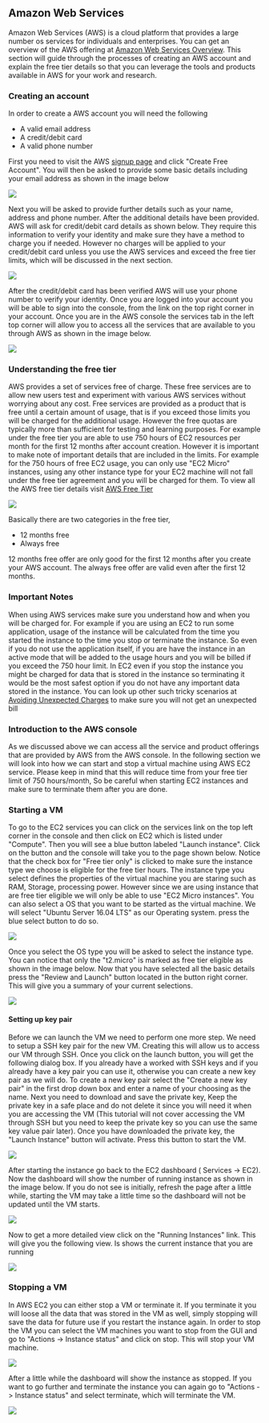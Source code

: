 ## Amazon Web Services

Amazon Web Services (AWS) is a cloud platform that provides a large
number os services for individuals and enterprises. You can get an
overview of the AWS offering at
[Amazon Web Services Overview](aws.md). This section will guide
through the processes of creating an AWS account and explain the free
tier details so that you can leverage the tools and products available
in AWS for your work and research.

### Creating an account

In order to create a AWS account you will need the following

* A valid email address
* A credit/debit card
* A valid phone number

First you need to visit the AWS
[signup page](https://aws.amazon.com/free/) and click "Create Free
Account". You will then be asked to provide some basic details
including your email address as shown in the image below

![](images/aws_signup_page.png)

Next you will be asked to provide further details such as your name,
address and phone number. After the additional details have been
provided. AWS will ask for credit/debit card details as shown below.
They require this information to verify your identity and make sure
they have a method to charge you if needed. However no charges will be
applied to your credit/debit card unless you use the AWS services and
exceed the free tier limits, which will be discussed in the next
section.

![](images/creditcard_details.png)

After the credit/debit card has been verified AWS will use your phone
number to verify your identity. Once you are logged into your account
you will be able to sign into the console, from the link on the top
right corner in your account. Once you are in the AWS console the
services tab in the left top corner will allow you to access all the
services that are available to you through AWS as shown in the image
below.

![](images/aws_console.png)

### Understanding the free tier

AWS provides a set of services free of charge. These free services are
to allow new users test and experiment with various AWS services
without worrying about any cost. Free services are provided as a
product that is free until a certain amount of usage, that is if you
exceed those limits you will be charged for the additional usage.
However the free quotas are typically more than sufficient for testing
and learning purposes. For example under the free tier you are able to
use 750 hours of EC2 resources per month for the first 12 months after
account creation. However it is important to make note of important
details that are included in the limits. For example for the 750 hours
of free EC2 usage, you can only use "EC2 Micro" instances, using any
other instance type for your EC2 machine will not fall under the free
tier agreement and you will be charged for them. To view all the AWS
free tier details visit [AWS Free Tier](https://aws.amazon.com/free/)

![](images/freetier.png)

Basically there are two categories in the free tier, 

* 12 months free
* Always free

12 months free offer are only good for the first 12 months after you
create your AWS account. The always free offer are valid even after
the first 12 months.

### Important Notes

When using AWS services make sure you understand how and when you will
be charged for. For example if you are using an EC2 to run some
application, usage of the instance will be calculated from the time
you started the instance to the time you stop or terminate the
instance. So even if you do not use the application itself, if you are
have the instance in an active mode that will be added to the usage
hours and you will be billed if you exceed the 750 hour limit. In EC2
even if you stop the instance you might be charged for data that is
stored in the instance so terminating it would be the most safest
option if you do not have any important data stored in the instance.
You can look up other such tricky scenarios at
[Avoiding Unexpected Charges](https://docs.aws.amazon.com/awsaccountbilling/latest/aboutv2/checklistforunwantedcharges.html)
to make sure you will not get an unexpected bill

### Introduction to the AWS console

As we discussed above we can access all the service and product
offerings that are provided by AWS from the AWS console. In the
following section we will look into how we can start and stop a
virtual machine using AWS EC2 service. Please keep in mind that this
will reduce time from your free tier limit of 750 hours/month, So be
careful when starting EC2 instances and make sure to terminate them
after you are done.

### Starting a VM

To go to the EC2 services you can click on the services link on the
top left corner in the console and then click on EC2 which is listed
under "Compute". Then you will see a blue button labeled "Launch
instance". Click on the button and the console will take you to the
page shown below. Notice that the check box for "Free tier only" is
clicked to make sure the instance type we choose is eligible for the
free tier hours. The instance type you select defines the properties
of the virtual machine you are staring such as RAM, Storage,
processing power. However since we are using instance that are free
tier eligible we will only be able to use "EC2 Micro instances". You
can also select a OS that you want to be started as the virtual
machine. We will select "Ubuntu Server 16.04 LTS" as our Operating
system. press the blue select button to do so.

![](images/launch_instance.png)

Once you select the OS type you will be asked to select the instance
type. You can notice that only the "t2.micro" is marked as free tier
eligible as shown in the image below. Now that you have selected all
the basic details press the "Review and Launch" button located in the
button right corner. This will give you a summary of your current
selections.

![](images/instance_type.png)

#### Setting up key pair

Before we can launch the VM we need to perform one more step. We need
to setup a SSH key pair for the new VM. Creating this will allow us to
access our VM through SSH. Once you click on the launch button, you
will get the following dialog box. If you already have a worked with
SSH keys and if you already have a key pair you can use it, otherwise
you can create a new key pair as we will do. To create a new key pair
select the "Create a new key pair" in the first drop down box and
enter a name of your choosing as the name. Next you need to download
and save the private key, Keep the private key in a safe place and do
not delete it since you will need it when you are accessing the VM
(This tutorial will not cover accessing the VM through SSH but you
need to keep the private key so you can use the same key value pair
later). Once you have downloaded the private key, the "Launch
Instance" button will activate. Press this button to start the VM.

![](images/keypair.png)

After starting the instance go back to the EC2 dashboard ( Services ->
EC2). Now the dashboard will show the number of running instance as
shown in the image below. If you do not see is initially, refresh the
page after a little while, starting the VM may take a little time so
the dashboard will not be updated until the VM starts.

![](images/running_instance.png)

Now to get a more detailed view click on the "Running Instances" link.
This will give you the following view. Is shows the current instance
that you are running

![](images/running_instance2.png)

### Stopping a VM

In AWS EC2 you can either stop a VM or terminate it. If you terminate
it you will loose all the data that was stored in the VM as well,
simply stopping will save the data for future use if you restart the
instance again. In order to stop the VM you can select the VM machines
you want to stop from the GUI and go to "Actions -> Instance status"
and click on stop. This will stop your VM machine.

![](images/instance_stop.png)

After a little while the dashboard will show the instance as stopped.
If you want to go further and terminate the instance you can again go
to "Actions -> Instance status" and select terminate, which will
terminate the VM.

![](images/stopped_instance.png)

